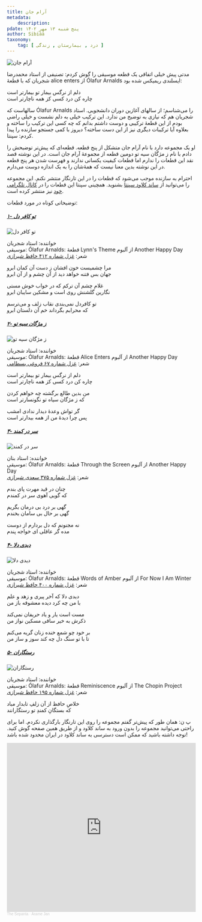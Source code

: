 ```yaml
---
title: آرام جان
metadata:
    description: 
pdate: پنج شنبه ۱۳ مهر ۱۴۰۲    
author: Sibiāā
taxonomy:
    tag: [ درد , بیمارستان , زندگی ]
---
```

![آرام جان](arame_jaan.webp?classes=center)

مدتی پیش خیلی اتفاقی یک قطعه موسیقی را گوش کردم: تصنیفی از استاد محمدرضا شجریان که با قطعهٔ alice enters از Ólafur Arnalds ایسلندی ریمیکس شده بود:

دلم از نرگس بیمار تو بیمارتر است  
چاره کن درد کسی کز همه ناچارتر است

سالهاست که Ólafur Arnalds را می‌شناسم؛ از سالهای آغازین دوران دانشجویی. استاد شجریان هم که نیازی به توضیح من ندارد. این ترکیب خیلی به دلم نشست و خیلی راضی بودم از این قطعهٔ ترکیبی و دوست داشتم بدانم که چه کسی این ترکیب را ساخته و بعلاوه آیا ترکیبات دیگری نیز از این دست ساخته؟ دیروز با کمی جستجو سازنده را پیدا کردم: سپنتا.

او یک مجموعه دارد با نام آرام جان متشکل از پنج قطعه. قطعه‌ای که پیش‌تر توضیحش را دادم با نام ز مژگان سیه تو دومین قطعه از مجموعهٔ آرام جان است. در این نوشته قصد نقد این قطعات را ندارم اما  قطعات کیفیت‌ یکسانی ندارند و فهرست شدن هر پنج قطعه در این نوشته بدین معنا نیست که همهٔ‌شان را به یک ‌اندازه دوست می‌دارم. 

احترام به سازنده موجب می‌شود که قطعات را در این تارنگار منتشر نکنم. این مجموعه را می‌توانید از 
[ساند کلاود سپنتا](https://soundcloud.com/thesepanta/sets/mashup)
بشنوید. همچینی سپنتا این قطعات را در 
[کانال تلگرامی خود](https://t.me/tsepanta)
نیز منتشر کرده است.

توضیحاتی کوتاه در مورد قطعات:

##### [۱- تو کافر دل](https://soundcloud.com/thesepanta/to-kafardel)

![تو کافر دل](1.jpg?classes=center)

خواننده: استاد شجریان  
موسیقی: Ólafur Arnalds: قطعهٔ Lynn's Theme از آلبوم  Another Happy Day   
شعر:
[غزل شماره ۴۱۲ حافظ شیرازی](https://ganjoor.net/hafez/ghazal/sh412)




مرا چشمیست خون افشان ز دست آن کمان ابرو      
جهان بس فتنه خواهد دید از آن چشم و از آن ابرو

غلام چشم آن ترکم که در خواب خوش مستی  
نگارین گلشنش روی است و مشکین سایبان ابرو

تو کافردل نمی‌بندی نقاب زلف و می‌ترسم  
که محرابم بگرداند خم آن دلستان ابرو

##### [۲- ز مژگان سیه تو](https://soundcloud.com/thesepanta/ze-mojgane-siahe-to)

![ز مژگان سیه تو](2.jpg?classes=center)


خواننده: استاد شجریان  
موسیقی: Ólafur Arnalds: قطعهٔ Alice Enters از آلبوم  Another Happy Day   
شعر:
[غزل شماره ۶۷ فروغی بسطامی](https://ganjoor.net/forooghi/divan-forooghi/ghazalf/sh67)

دلم از نرگس بیمار تو بیمارتر است  
چاره کن درد کسی کز همه ناچارتر است

من بدین طالع برگشته چه خواهم کردن  
که ز مژگان سیاه تو نگونسارتر است

گر تواش وعدهٔ دیدار ندادی امشب  
پس چرا دیدهٔ من از همه بیدارتر است




##### [۳- سر در کمند](https://soundcloud.com/thesepanta/sardarkamand)

![سر در کمند](3.jpg?classes=center)


خواننده: استاد بنان  
موسیقی: Ólafur Arnalds: قطعهٔ Through the Screen  از آلبوم  Another Happy Day   
شعر:
[غزل شماره ۳۷۵ سعدی شیرازی](https://ganjoor.net/saadi/divan/ghazals/sh375)


چنان در قید مهرت پای بندم  
که گویی آهوی سر در کمندم

گهی بر درد بی درمان بگریم  
گهی بر حال بی سامان بخندم

نه مجنونم که دل بردارم از دوست  
مده گر عاقلی ای خواجه پندم

##### [۴- دیدی دلا](https://soundcloud.com/thesepanta/didi-dela?)

![دیدی دلا](4.jpg?classes=center)



خواننده: استاد شجریان  
موسیقی: Ólafur Arnalds: قطعهٔ Words of Amber  از آلبوم  For Now I Am Winter  
شعر:
[غزل شماره ۴۰۰ حافظ شیرازی](https://ganjoor.net/hafez/ghazal/sh400)



دیدی دلا که آخر پیری و زهد و علم  
با من چه کرد دیده معشوقه باز من

مست است یار و یاد حریفان نمی‌کند  
ذکرش به خیر ساقی مسکین نواز من

بر خود چو شمع خنده زنان گریه می‌کنم  
تا با تو سنگ دل چه کند سوز و ساز من

##### [۵- رستگاران](https://soundcloud.com/thesepanta/rastgaran?)

![رستگاران](5.jpg?classes=center)



خواننده: استاد شجریان  
موسیقی: Ólafur Arnalds: قطعهٔ Reminiscence  از آلبوم  The Chopin Project   
شعر:
[غزل شماره ۱۹۵ حافظ شیرازی](https://ganjoor.net/hafez/ghazal/sh195)


خلاصِ حافظ از آن زلفِ تابدار مباد  
که بستگانِ کمندِ تو رستگارانند

پ ن: همان طور که پیش‌تر گفتم مجموعه را روی این تارنگار بارگذاری نکردم. اما برای راحتی می‌توانید مجموعه را بدون  ورود به ساند کلاود و از طریق همین صفحه گوش کنید. توجه داشته باشید که ممکن است دسترسی به ساند کلاود در ایران محدود شده باشد! 

<iframe width="100%" height="450" scrolling="no" frameborder="no" allow="autoplay" src="https://w.soundcloud.com/player/?url=https%3A//api.soundcloud.com/playlists/914600245&color=%23ff5500&auto_play=false&hide_related=false&show_comments=true&show_user=true&show_reposts=false&show_teaser=true"></iframe><div style="font-size: 10px; color: #cccccc;line-break: anywhere;word-break: normal;overflow: hidden;white-space: nowrap;text-overflow: ellipsis; font-family: Interstate,Lucida Grande,Lucida Sans Unicode,Lucida Sans,Garuda,Verdana,Tahoma,sans-serif;font-weight: 100;"><a href="https://soundcloud.com/thesepanta" title="The Sepanta" target="_blank" style="color: #cccccc; text-decoration: none;">The Sepanta</a> · <a href="https://soundcloud.com/thesepanta/sets/mashup" title="Arame Jan" target="_blank" style="color: #cccccc; text-decoration: none;">Arame Jan</a></div>
